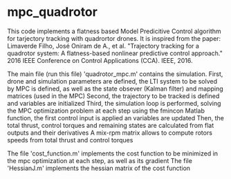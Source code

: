 # mpc_quadrotor
This code implements a flatness based Model Predicitive Control algorithm for tarjectory tracking with quadrortor drones.
It is inspired from the paper: Limaverde Filho, José Oniram de A., et al. "Trajectory tracking for a quadrotor system: A flatness-based nonlinear predictive control approach." 2016 IEEE Conference on Control Applications (CCA). IEEE, 2016.

The main file (run this file) 'quadrotor_mpc.m' contains the simulation.
First, drone and simulation parameters are defined, the LTI system to be solved by MPC is defined, as well as the state obsever (Kalman filter) and mapping matrices (used in the MPC)
Second, the trajectory to be tracked is defined and variables are initialized
Third, the simulation loop is performed, solving the MPC optimization problem at each step using the fmincon Matlab function, the first control input is applied an variables are updated
Then, the total thrust, control torques and remaining states are calculated from flat outputs and their derivatives
A mix-rpm matrix allows to compute rotors speeds from total thrust and control torques

The file 'cost_function.m' implements the cost function to be minimized in the mpc optimization at each step, as well as its gradient
The file 'HessianJ.m' implements the hessian matrix of the cost function
